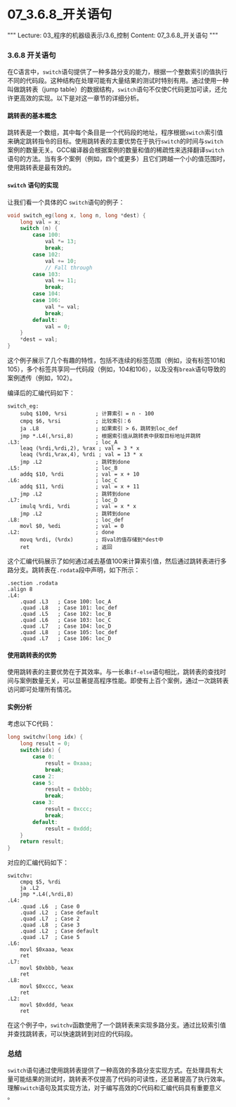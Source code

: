 # 07_3.6.8_开关语句

"""
Lecture: 03_程序的机器级表示/3.6_控制
Content: 07_3.6.8_开关语句
"""

### 3.6.8 开关语句

在C语言中，`switch`语句提供了一种多路分支的能力，根据一个整数索引的值执行不同的代码段。这种结构在处理可能有大量结果的测试时特别有用。通过使用一种叫做跳转表（jump table）的数据结构，`switch`语句不仅使C代码更加可读，还允许更高效的实现。以下是对这一章节的详细分析。

#### 跳转表的基本概念

跳转表是一个数组，其中每个条目是一个代码段的地址，程序根据`switch`索引值来确定跳转指令的目标。使用跳转表的主要优势在于执行`switch`的时间与`switch`案例的数量无关。GCC编译器会根据案例的数量和值的稀疏性来选择翻译`switch`语句的方法。当有多个案例（例如，四个或更多）且它们跨越一个小的值范围时，使用跳转表是最有效的。

#### `switch` 语句的实现

让我们看一个具体的C `switch`语句的例子：
```c
void switch_eg(long x, long n, long *dest) {
    long val = x;
    switch (n) {
        case 100:
            val *= 13;
            break;
        case 102:
            val += 10;
            // Fall through
        case 103:
            val += 11;
            break;
        case 104:
        case 106:
            val *= val;
            break;
        default:
            val = 0;
    }
    *dest = val;
}
```
这个例子展示了几个有趣的特性，包括不连续的标签范围（例如，没有标签101和105），多个标签共享同一代码段（例如，104和106），以及没有`break`语句导致的案例透传（例如，102）。

编译后的汇编代码如下：
```assembly
switch_eg:
    subq $100, %rsi         ; 计算索引 = n - 100
    cmpq $6, %rsi           ; 比较索引：6
    ja .L8                  ; 如果索引 > 6，跳转到loc_def
    jmp *.L4(,%rsi,8)       ; 根据索引值从跳转表中获取目标地址并跳转
.L3:                        ; loc_A
    leaq (%rdi,%rdi,2), %rax ; val = 3 * x
    leaq (%rdi,%rax,4), %rdi ; val = 13 * x
    jmp .L2                 ; 跳转到done
.L5:                        ; loc_B
    addq $10, %rdi          ; val = x + 10
.L6:                        ; loc_C
    addq $11, %rdi          ; val = x + 11
    jmp .L2                 ; 跳转到done
.L7:                        ; loc_D
    imulq %rdi, %rdi        ; val = x * x
    jmp .L2                 ; 跳转到done
.L8:                        ; loc_def
    movl $0, %edi           ; val = 0
.L2:                        ; done
    movq %rdi, (%rdx)       ; 将val的值存储到*dest中
    ret                     ; 返回
```
这个汇编代码展示了如何通过减去基值100来计算索引值，然后通过跳转表进行多路分支。跳转表在`.rodata`段中声明，如下所示：
```assembly
.section .rodata
.align 8
.L4:
    .quad .L3   ; Case 100: loc_A
    .quad .L8   ; Case 101: loc_def
    .quad .L5   ; Case 102: loc_B
    .quad .L6   ; Case 103: loc_C
    .quad .L7   ; Case 104: loc_D
    .quad .L8   ; Case 105: loc_def
    .quad .L7   ; Case 106: loc_D
```

#### 使用跳转表的优势

使用跳转表的主要优势在于其效率。与一长串`if-else`语句相比，跳转表的查找时间与案例数量无关，可以显著提高程序性能。即使有上百个案例，通过一次跳转表访问即可处理所有情况。

#### 实例分析

考虑以下C代码：
```c
long switchv(long idx) {
    long result = 0;
    switch(idx) {
        case 0:
            result = 0xaaa;
            break;
        case 2:
        case 5:
            result = 0xbbb;
            break;
        case 3:
            result = 0xccc;
            break;
        default:
            result = 0xddd;
    }
    return result;
}
```
对应的汇编代码如下：
```assembly
switchv:
    cmpq $5, %rdi
    ja .L2
    jmp *.L4(,%rdi,8)
.L4:
    .quad .L6  ; Case 0
    .quad .L2  ; Case default
    .quad .L7  ; Case 2
    .quad .L8  ; Case 3
    .quad .L2  ; Case default
    .quad .L7  ; Case 5
.L6:
    movl $0xaaa, %eax
    ret
.L7:
    movl $0xbbb, %eax
    ret
.L8:
    movl $0xccc, %eax
    ret
.L2:
    movl $0xddd, %eax
    ret
```
在这个例子中，`switchv`函数使用了一个跳转表来实现多路分支。通过比较索引值并查找跳转表，可以快速跳转到对应的代码段。

### 总结

`switch`语句通过使用跳转表提供了一种高效的多路分支实现方式。在处理具有大量可能结果的测试时，跳转表不仅提高了代码的可读性，还显著提高了执行效率。理解`switch`语句及其实现方法，对于编写高效的C代码和汇编代码具有重要意义    。